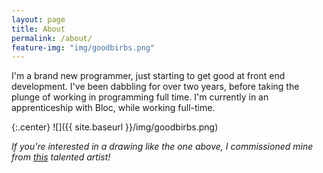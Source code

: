 ```yaml
---
layout: page
title: About
permalink: /about/
feature-img: "img/goodbirbs.png"
---
```


I'm a brand new programmer, just starting to get good at front end development. I've been dabbling for over two years, before taking the plunge of working in programming full time. I'm currently in an apprenticeship with Bloc, while working full-time.

{:.center}
![]({{ site.baseurl }}/img/goodbirbs.png)



*If you're interested in a drawing like the one above, I commissioned mine from [this](http://girasols-reflection.deviantart.com) talented artist!*
